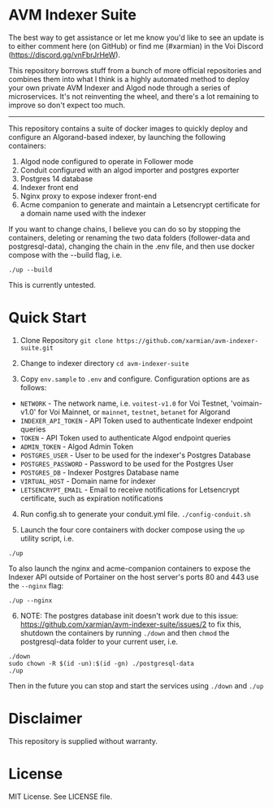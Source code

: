 # AVM Indexer Suite

The best way to get assistance or let me know you'd like to see an update is to either comment here (on GitHub) or find me (#xarmian) in the Voi Discord (https://discord.gg/vnFbrJrHeW).

This repository borrows stuff from a bunch of more official repositories and combines them into what I think is a highly automated method to deploy your own private AVM Indexer and Algod node through a series of microservices. It's not reinventing the wheel, and there's a lot remaining to improve so don't expect too much.

---

This repository contains a suite of docker images to quickly deploy and configure an Algorand-based indexer, by launching the following containers:

1. Algod node configured to operate in Follower mode
2. Conduit configured with an algod importer and postgres exporter
3. Postgres 14 database
4. Indexer front end
5. Nginx proxy to expose indexer front-end
6. Acme companion to generate and maintain a Letsencrypt certificate for a domain name used with the indexer

If you want to change chains, I believe you can do so by stopping the containers, deleting or renaming the two data folders (follower-data and postgresql-data), changing the chain in the .env file, and then use docker compose with the --build flag, i.e.

```./up --build```

This is currently untested.

# Quick Start

1. Clone Repository
```git clone https://github.com/xarmian/avm-indexer-suite.git```
>

2. Change to indexer directory
```cd avm-indexer-suite```
>

3. Copy `env.sample` to `.env` and configure. Configuration options are as follows:
- `NETWORK` - The network name, i.e. `voitest-v1.0` for Voi Testnet, 'voimain-v1.0' for Voi Mainnet, or `mainnet`, `testnet`, `betanet` for Algorand
- `INDEXER_API_TOKEN` - API Token used to authenticate Indexer endpoint queries
- `TOKEN` - API Token used to authenticate Algod endpoint queries
- `ADMIN_TOKEN` - Algod Admin Token
- `POSTGRES_USER` - User to be used for the indexer's Postgres Database
- `POSTGRES_PASSWORD` - Password to be used for the Postgres User
- `POSTGRES_DB` - Indexer Postgres Database name
- `VIRTUAL_HOST` - Domain name for indexer
- `LETSENCRYPT_EMAIL` - Email to receive notifications for Letsencrypt certificate, such as expiration notifications
>

4. Run config.sh to generate your conduit.yml file.
```./config-conduit.sh```
>

5. Launch the four core containers with docker compose using the `up` utility script, i.e.
```
./up
```

To also launch the nginx and acme-companion containers to expose the Indexer API outside of Portainer
on the host server's ports 80 and 443 use the `--nginx` flag:
```
./up --nginx
```

6. NOTE: The postgres database init doesn't work due to this issue: https://github.com/xarmian/avm-indexer-suite/issues/2 to fix this, shutdown the containers by running `./down` and then `chmod` the postgresql-data folder to your current user, i.e.

```
./down
sudo chown -R $(id -un):$(id -gn) ./postgresql-data
./up
```

Then in the future you can stop and start the services using `./down` and `./up`

# Disclaimer

This repository is supplied without warranty.

# License

MIT License. See LICENSE file.
